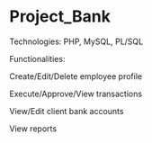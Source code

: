 # Project_Bank

Technologies: PHP, MySQL, PL/SQL

Functionalities:

Create/Edit/Delete employee profile

Execute/Approve/View transactions

View/Edit client bank accounts

View reports

